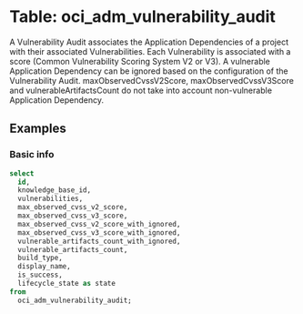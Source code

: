 # Table: oci_adm_vulnerability_audit

A Vulnerability Audit associates the Application Dependencies of a project with their associated Vulnerabilities. Each Vulnerability is associated with a score (Common Vulnerability Scoring System V2 or V3). A vulnerable Application Dependency can be ignored based on the configuration of the Vulnerability Audit. maxObservedCvssV2Score, maxObservedCvssV3Score and vulnerableArtifactsCount do not take into account non-vulnerable Application Dependency.

## Examples

### Basic info

```sql
select
  id,
  knowledge_base_id,
  vulnerabilities,
  max_observed_cvss_v2_score,
  max_observed_cvss_v3_score,
  max_observed_cvss_v2_score_with_ignored,
  max_observed_cvss_v3_score_with_ignored,
  vulnerable_artifacts_count_with_ignored,
  vulnerable_artifacts_count,
  build_type,
  display_name,
  is_success,
  lifecycle_state as state 
from
  oci_adm_vulnerability_audit;
```